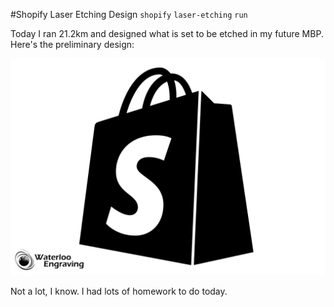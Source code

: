 #Shopify Laser Etching Design
`shopify` `laser-etching` `run`

Today I ran 21.2km and designed what is set to be etched in my future MBP. Here's the preliminary design:

![Shopify Design](shopify.jpg "Shopify Design")

Not a lot, I know. I had lots of homework to do today.